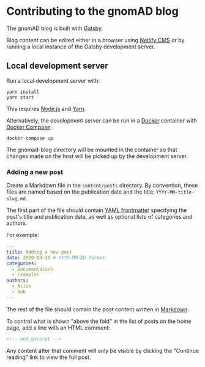 # Contributing to the gnomAD blog

The gnomAD blog is built with [Gatsby](https://www.gatsbyjs.org/docs/).

Blog content can be edited either in a browser using [Netlify CMS](https://www.netlifycms.org/) or by running a local
instance of the Gatsby development server.

## Local development server

Run a local development server with:

```
yarn install
yarn start
```

This requires [Node.js](https://nodejs.org/) and [Yarn](https://yarnpkg.com/).

Alternatively, the development server can be run in a [Docker](https://docs.docker.com/) container with
[Docker Compose](https://docs.docker.com/compose/):

```
docker-compose up
```

The gnomad-blog directory will be mounted in the container so that changes made on the host will be picked up by the
development server.

### Adding a new post

Create a Markdown file in the `content/posts` directory. By convention, these files are named based on the publication
date and the title: `YYYY-MM-title-slug.md`.

The first part of the file should contain [YAML frontmatter](https://www.gatsbyjs.com/docs/adding-markdown-pages/#frontmatter-for-metadata-in-markdown-files)
specifying the post's title and publication date, as well as optional lists of categories and authors.

For example:

```yaml
---
title: Adding a new post
date: 2020-09-10 # YYYY-MM-DD format
categories:
  - Documentation
  - Examples
authors:
  - Alice
  - Bob
---
```

The rest of the file should contain the post content written in [Markdown](https://www.markdownguide.org/basic-syntax/).

To control what is shown "above the fold" in the list of posts on the home page, add a line with an HTML comment:

```html
<!-- end_excerpt -->
```

Any content after that comment will only be visible by clicking the "Continue reading" link to view the full post.
